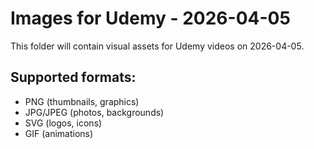 # Images for Udemy - 2026-04-05

This folder will contain visual assets for Udemy videos on 2026-04-05.

## Supported formats:
- PNG (thumbnails, graphics)
- JPG/JPEG (photos, backgrounds)
- SVG (logos, icons)
- GIF (animations)
